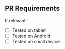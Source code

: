 ## PR Requirements

If relevant:
- [ ] Tested on tablet
- [ ] Tested on Android
- [ ] Tested on small device